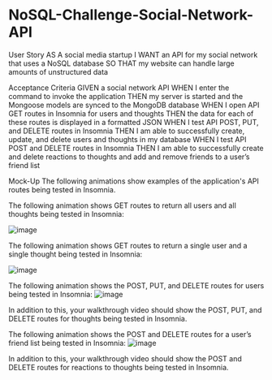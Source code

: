 # NoSQL-Challenge-Social-Network-API
User Story
AS A social media startup
I WANT an API for my social network that uses a NoSQL database
SO THAT my website can handle large amounts of unstructured data

Acceptance Criteria
GIVEN a social network API
WHEN I enter the command to invoke the application
THEN my server is started and the Mongoose models are synced to the MongoDB database
WHEN I open API GET routes in Insomnia for users and thoughts
THEN the data for each of these routes is displayed in a formatted JSON
WHEN I test API POST, PUT, and DELETE routes in Insomnia
THEN I am able to successfully create, update, and delete users and thoughts in my database
WHEN I test API POST and DELETE routes in Insomnia
THEN I am able to successfully create and delete reactions to thoughts and add and remove friends to a user’s friend list

Mock-Up
The following animations show examples of the application's API routes being tested in Insomnia.

The following animation shows GET routes to return all users and all thoughts being tested in Insomnia:

![image](https://github.com/YuliiaPylypiv/NoSQL-Challenge-Social-Network-API/assets/155758070/3099351e-7796-45f7-89e3-9907a2d7b368)

The following animation shows GET routes to return a single user and a single thought being tested in Insomnia:

![image](https://github.com/YuliiaPylypiv/NoSQL-Challenge-Social-Network-API/assets/155758070/b826cd7d-c430-4702-a9a8-94297ca839a3) 

The following animation shows the POST, PUT, and DELETE routes for users being tested in Insomnia:
![image](https://github.com/YuliiaPylypiv/NoSQL-Challenge-Social-Network-API/assets/155758070/31c6da60-b2ae-402a-97c9-e0df3796041f)

In addition to this, your walkthrough video should show the POST, PUT, and DELETE routes for thoughts being tested in Insomnia.

The following animation shows the POST and DELETE routes for a user’s friend list being tested in Insomnia:
![image](https://github.com/YuliiaPylypiv/NoSQL-Challenge-Social-Network-API/assets/155758070/09c124e9-c824-4d18-8ec2-0093f9942586)

In addition to this, your walkthrough video should show the POST and DELETE routes for reactions to thoughts being tested in Insomnia.




